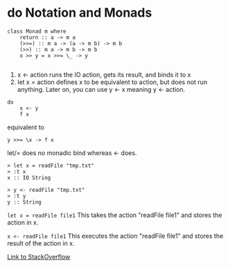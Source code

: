 # do Notation and Monads

```
class Monad m where  
    return :: a -> m a  
    (>>=) :: m a -> (a -> m b) -> m b  
    (>>) :: m a -> m b -> m b  
    x >> y = x >>= \_ -> y  
    
```
1. x <- action runs the IO action, gets its result, and binds it to x
2. let x = action defines x to be equivalent to action, but does not run anything. Later on, you can use y <- x meaning y <- action.

```
do
    x <- y
    f x
```    
equivalent to
```
y >>= \x -> f x
```
let/= does no monadic bind whereas <- does.

```
> let x = readFile "tmp.txt"
> :t x
x :: IO String
```
```
> y <- readFile "tmp.txt"
> :t y
y :: String
```


`let x = readFile file1`
This takes the action "readFile file1" and stores the action in x.

`x <- readFile file1`
This executes the action "readFile file1" and stores the result of the action in x.

[Link to StackOverflow](https://stackoverflow.com/questions/28624408/equal-vs-left-arrow-symbols-in-haskell/28625714)
